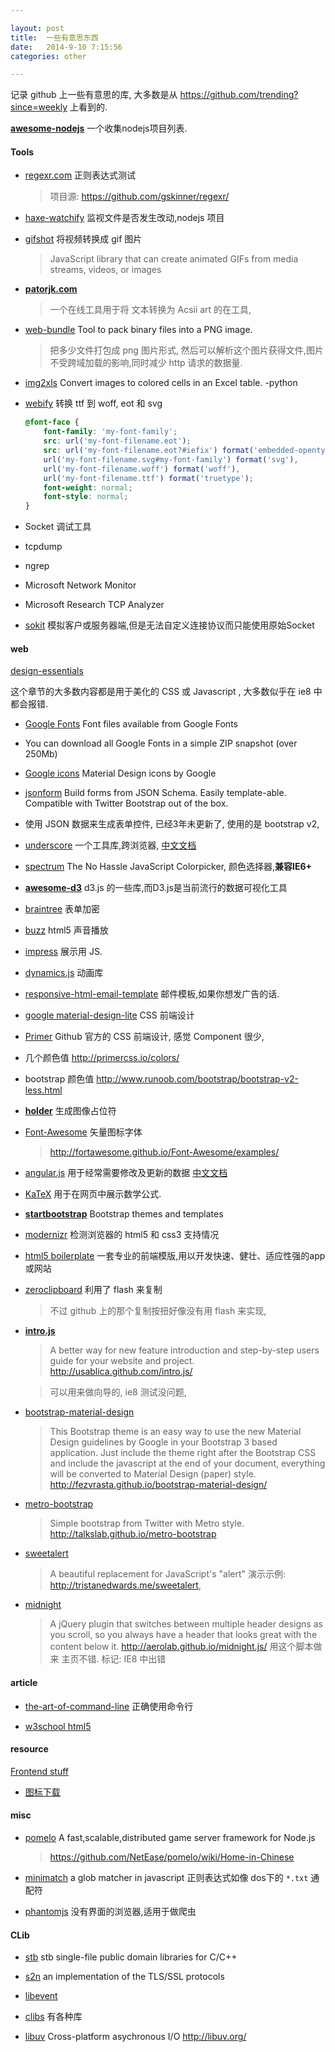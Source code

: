 ```yaml
---

layout: post
title:  一些有意思东西
date:   2014-9-10 7:15:56
categories: other

---
```


记录 github 上一些有意思的库, 大多数是从 https://github.com/trending?since=weekly 上看到的.


**[awesome-nodejs](https://github.com/sindresorhus/awesome-nodejs)** 一个收集nodejs项目列表.

#### Tools

 * [regexr.com](http://regexr.com/) 正则表达式测试

	> 项目源: https://github.com/gskinner/regexr/ 

 * [haxe-watchify](https://github.com/lucamezzalira/haxe-watchify) 监视文件是否发生改动,nodejs 项目

 * [gifshot](https://github.com/yahoo/gifshot) 将视频转换成 gif 图片

	> JavaScript library that can create animated GIFs from media streams, videos, or images

 * **[patorjk.com](http://www.patorjk.com/software/taag/#p=display&f=Graffiti&t=Type%20Something)**

	> 一个在线工具用于将 文本转换为 Acsii art 的在工具,

<!-- more -->

 * [web-bundle](https://github.com/haxorplatform/web-bundle) Tool to pack binary files into a PNG image.

	> 把多少文件打包成 png 图片形式, 然后可以解析这个图片获得文件,图片不受跨域加载的影响,同时减少 http 请求的数据量.

 * [img2xls](https://github.com/Dobiasd/img2xls) Convert images to colored cells in an Excel table. -python

 * [webify](https://github.com/ananthakumaran/webify) 转换 ttf 到 woff, eot 和 svg

	```css
	@font-face {
        font-family: 'my-font-family';
        src: url('my-font-filename.eot');
        src: url('my-font-filename.eot?#iefix') format('embedded-opentype'),
        url('my-font-filename.svg#my-font-family') format('svg'),
        url('my-font-filename.woff') format('woff'),
        url('my-font-filename.ttf') format('truetype');
        font-weight: normal;
        font-style: normal;
    }
	```

 * Socket 调试工具

  - tcpdump

  - ngrep

  - Microsoft Network Monitor

  - Microsoft Research TCP Analyzer

  - [sokit](https://github.com/sinpolib/sokit/releases) 模拟客户或服务器端,但是无法自定义连接协议而只能使用原始Socket

#### web

[design-essentials](https://github.com/showcases/design-essentials)

这个章节的大多数内容都是用于美化的 CSS 或 Javascript , 大多数似乎在 ie8 中都会报错.

 * [Google Fonts](https://github.com/google/fonts) Font files available from Google Fonts

  - You can download all Google Fonts in a simple ZIP snapshot (over 250Mb)

 * [Google icons](https://github.com/google/material-design-icons) Material Design icons by Google

 * [jsonform](https://github.com/joshfire/jsonform) Build forms from JSON Schema. Easily template-able. Compatible with Twitter Bootstrap out of the box.

  - 使用 JSON 数据来生成表单控件, 已经3年未更新了, 使用的是 bootstrap v2,

 * [underscore](https://github.com/jashkenas/underscore) 一个工具库,跨浏览器, [中文文档](http://javascript.ruanyifeng.com/library/underscore.html#)

 * [spectrum](https://github.com/bgrins/spectrum) The No Hassle JavaScript Colorpicker, 颜色选择器,**兼容IE6+**

 * **[awesome-d3](https://github.com/wbkd/awesome-d3)**  d3.js 的一些库,而D3.js是当前流行的数据可视化工具

 * [braintree](https://github.com/braintree/braintree-web) 表单加密

 * [buzz](https://github.com/jaysalvat/buzz) html5 声音播放

 * [impress](https://github.com/bartaz/impress.js/) 展示用 JS.

 * [dynamics.js](https://github.com/michaelvillar/dynamics.js) 动画库

 * [responsive-html-email-template](https://github.com/charlesmudy/responsive-html-email-template)  邮件模板,如果你想发广告的话.

 * [google material-design-lite](https://github.com/google/material-design-lite) CSS 前端设计

 * [Primer](https://github.com/primer/primer) Github 官方的 CSS 前端设计, 感觉 Component 很少, 

  - 几个颜色值 http://primercss.io/colors/

  - bootstrap 颜色值 http://www.runoob.com/bootstrap/bootstrap-v2-less.html

 * **[holder](https://github.com/imsky/holder)** 生成图像占位符

 * [Font-Awesome](https://github.com/FortAwesome/Font-Awesome/) 矢量图标字体

	> http://fortawesome.github.io/Font-Awesome/examples/
	
 * [angular.js](https://github.com/angular/angular.js) 用于经常需要修改及更新的数据 [中文文档](http://www.apjs.net/)

 * [KaTeX](https://github.com/Khan/KaTeX) 用于在网页中展示数学公式.

 * **[startbootstrap](https://github.com/IronSummitMedia/startbootstrap)**  Bootstrap themes and templates

 * [modernizr](https://github.com/Modernizr/Modernizr) 检测浏览器的 html5 和 css3 支持情况

 * [html5 boilerplate](https://github.com/h5bp/html5-boilerplate) 一套专业的前端模版,用以开发快速、健壮、适应性强的app或网站

 * [zeroclipboard](https://github.com/zeroclipboard/zeroclipboard) 利用了 flash 来复制

	> 不过 github 上的那个复制按扭好像没有用 flash 来实现,

 * **[intro.js](https://github.com/usablica/intro.js)**

	> A better way for new feature introduction and step-by-step users guide for your website and project.
http://usablica.github.com/intro.js/

	> 可以用来做向导的, ie8 测试没问题,


 * [bootstrap-material-design](https://github.com/FezVrasta/bootstrap-material-design)

 	> This Bootstrap theme is an easy way to use the new Material Design guidelines by Google in your Bootstrap 3 based application. Just include the theme right after the Bootstrap CSS and include the javascript at the end of your document, everything will be converted to Material Design (paper) style. http://fezvrasta.github.io/bootstrap-material-design/

 * [metro-bootstrap](https://github.com/TalksLab/metro-bootstrap)

	> Simple bootstrap from Twitter with Metro style. http://talkslab.github.io/metro-bootstrap

 * [sweetalert](https://github.com/t4t5/sweetalert)

	> A beautiful replacement for JavaScript's "alert" 演示示例: http://tristanedwards.me/sweetalert, 

 * [midnight](https://github.com/Aerolab/midnight.js)

	> A jQuery plugin that switches between multiple header designs as you scroll, so you always have a header that looks great with the content below it. http://aerolab.github.io/midnight.js/ 用这个脚本做来 主页不错. 标记: IE8 中出错


#### article

 * [the-art-of-command-line](https://github.com/jlevy/the-art-of-command-line) 正确使用命令行

 * [w3school html5](http://www.w3school.com.cn/html5/index.asp)

#### resource

[Frontend stuff](https://github.com/moklick/frontend-stuff)

 * [图标下载](http://www.easyicon.net/)


#### misc

 * [pomelo](https://github.com/NetEase/pomelo) A fast,scalable,distributed game server framework for Node.js

	> https://github.com/NetEase/pomelo/wiki/Home-in-Chinese
	
 * [minimatch](https://github.com/isaacs/minimatch) a glob matcher in javascript 正则表达式如像 dos下的 `*.txt` 通配符

 * [phantomjs](https://github.com/ariya/phantomjs) 没有界面的浏览器,适用于做爬虫

#### CLib

 * [stb](https://github.com/nothings/stb) stb single-file public domain libraries for C/C++

 * [s2n](https://github.com/awslabs/s2n) an implementation of the TLS/SSL protocols

 * [libevent](http://libevent.org/)

 * [clibs](https://github.com/clibs) 有各种库

 * [libuv](https://github.com/libuv/libuv) Cross-platform asychronous I/O 
http://libuv.org/

<br />